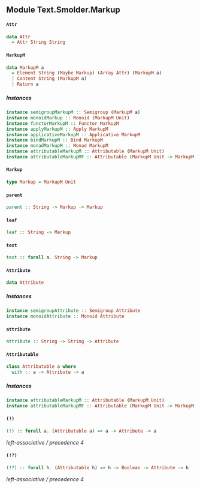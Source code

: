 ## Module Text.Smolder.Markup

#### `Attr`

``` purescript
data Attr
  = Attr String String
```

#### `MarkupM`

``` purescript
data MarkupM a
  = Element String (Maybe Markup) (Array Attr) (MarkupM a)
  | Content String (MarkupM a)
  | Return a
```

##### Instances
``` purescript
instance semigroupMarkupM :: Semigroup (MarkupM a)
instance monoidMarkup :: Monoid (MarkupM Unit)
instance functorMarkupM :: Functor MarkupM
instance applyMarkupM :: Apply MarkupM
instance applicativeMarkupM :: Applicative MarkupM
instance bindMarkupM :: Bind MarkupM
instance monadMarkupM :: Monad MarkupM
instance attributableMarkupM :: Attributable (MarkupM Unit)
instance attributableMarkupMF :: Attributable (MarkupM Unit -> MarkupM Unit)
```

#### `Markup`

``` purescript
type Markup = MarkupM Unit
```

#### `parent`

``` purescript
parent :: String -> Markup -> Markup
```

#### `leaf`

``` purescript
leaf :: String -> Markup
```

#### `text`

``` purescript
text :: forall a. String -> Markup
```

#### `Attribute`

``` purescript
data Attribute
```

##### Instances
``` purescript
instance semigroupAttribute :: Semigroup Attribute
instance monoidAttribute :: Monoid Attribute
```

#### `attribute`

``` purescript
attribute :: String -> String -> Attribute
```

#### `Attributable`

``` purescript
class Attributable a where
  with :: a -> Attribute -> a
```

##### Instances
``` purescript
instance attributableMarkupM :: Attributable (MarkupM Unit)
instance attributableMarkupMF :: Attributable (MarkupM Unit -> MarkupM Unit)
```

#### `(!)`

``` purescript
(!) :: forall a. (Attributable a) => a -> Attribute -> a
```

_left-associative / precedence 4_

#### `(!?)`

``` purescript
(!?) :: forall h. (Attributable h) => h -> Boolean -> Attribute -> h
```

_left-associative / precedence 4_


